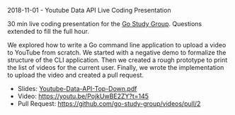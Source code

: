 2018-11-01 - Youtube Data API Live Coding Presentation

30 min live coding presentation for the [Go Study Group](https://gophersource.com/study-group/). Questions extended to fill the full hour.

We explored how to write a Go command line application to upload a video to YouTube from scratch. We started with a negative demo to formalize the structure of the CLI application. Then we created a rough prototype to print the list of videos for the current user. Finally, we wrote the implementation to upload the video and created a pull request.
 
* Slides: [Youtube-Data-API-Top-Down.pdf](Youtube-Data-API-Top-Down.pdf)
* Video: https://youtu.be/PojkUwBE2ZY?t=145
* Pull Request: https://github.com/go-study-group/videos/pull/2
